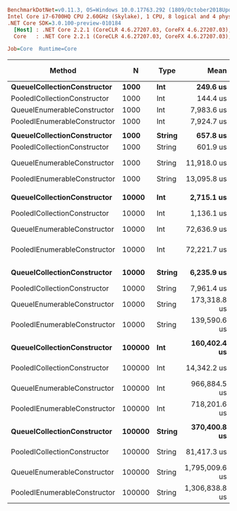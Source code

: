 ``` ini

BenchmarkDotNet=v0.11.3, OS=Windows 10.0.17763.292 (1809/October2018Update/Redstone5)
Intel Core i7-6700HQ CPU 2.60GHz (Skylake), 1 CPU, 8 logical and 4 physical cores
.NET Core SDK=3.0.100-preview-010184
  [Host] : .NET Core 2.2.1 (CoreCLR 4.6.27207.03, CoreFX 4.6.27207.03), 64bit RyuJIT
  Core   : .NET Core 2.2.1 (CoreCLR 4.6.27207.03, CoreFX 4.6.27207.03), 64bit RyuJIT

Job=Core  Runtime=Core  

```
|                       Method |      N |   Type |           Mean |         Error |         StdDev | Ratio | RatioSD | Gen 0/1k Op | Gen 1/1k Op | Gen 2/1k Op | Allocated Memory/Op |
|----------------------------- |------- |------- |---------------:|--------------:|---------------:|------:|--------:|------------:|------------:|------------:|--------------------:|
|  **QueueICollectionConstructor** |   **1000** |    **Int** |       **249.6 us** |     **1.7052 us** |      **1.5116 us** |  **1.00** |    **0.00** |   **1293.4570** |           **-** |           **-** |          **3976.56 KB** |
| PooledICollectionConstructor |   1000 |    Int |       144.4 us |     0.5489 us |      0.5134 us |  0.58 |    0.00 |     20.2637 |           - |           - |             62.5 KB |
|  QueueIEnumerableConstructor |   1000 |    Int |     7,983.6 us |    39.6498 us |     37.0884 us | 31.98 |    0.19 |   2687.5000 |           - |           - |          8281.25 KB |
| PooledIEnumerableConstructor |   1000 |    Int |     7,924.7 us |    32.3013 us |     28.6342 us | 31.75 |    0.20 |     46.8750 |           - |           - |           156.25 KB |
|                              |        |        |                |               |                |       |         |             |             |             |                     |
|  **QueueICollectionConstructor** |   **1000** | **String** |       **657.8 us** |     **1.8736 us** |      **1.6609 us** |  **1.00** |    **0.00** |   **2563.4766** |           **-** |           **-** |          **7882.81 KB** |
| PooledICollectionConstructor |   1000 | String |       601.9 us |     2.1862 us |      2.0450 us |  0.92 |    0.00 |     19.5313 |           - |           - |             62.5 KB |
|  QueueIEnumerableConstructor |   1000 | String |    11,918.0 us |    56.9602 us |     53.2806 us | 18.12 |    0.09 |   5281.2500 |           - |           - |         16273.44 KB |
| PooledIEnumerableConstructor |   1000 | String |    13,095.8 us |    33.8843 us |     31.6954 us | 19.90 |    0.06 |     46.8750 |           - |           - |           164.06 KB |
|                              |        |        |                |               |                |       |         |             |             |             |                     |
|  **QueueICollectionConstructor** |  **10000** |    **Int** |     **2,715.1 us** |    **20.0141 us** |     **18.7212 us** |  **1.00** |    **0.00** |  **12656.2500** |           **-** |           **-** |         **39132.81 KB** |
| PooledICollectionConstructor |  10000 |    Int |     1,136.1 us |     2.4336 us |      2.1573 us |  0.42 |    0.00 |     19.5313 |           - |           - |             62.5 KB |
|  QueueIEnumerableConstructor |  10000 |    Int |    72,636.9 us |   163.2328 us |    144.7017 us | 26.75 |    0.19 |  41571.4286 |           - |           - |           128375 KB |
| PooledIEnumerableConstructor |  10000 |    Int |    72,221.7 us |   355.5399 us |    332.5723 us | 26.60 |    0.21 |           - |           - |           - |           156.25 KB |
|                              |        |        |                |               |                |       |         |             |             |             |                     |
|  **QueueICollectionConstructor** |  **10000** | **String** |     **6,235.9 us** |    **33.3302 us** |     **29.5464 us** |  **1.00** |    **0.00** |  **24992.1875** |           **-** |           **-** |         **78195.31 KB** |
| PooledICollectionConstructor |  10000 | String |     7,961.4 us |    22.4970 us |     18.7860 us |  1.28 |    0.01 |     15.6250 |           - |           - |             62.5 KB |
|  QueueIEnumerableConstructor |  10000 | String |   173,318.8 us |   936.4091 us |    875.9177 us | 27.80 |    0.21 |  41333.3333 |  41333.3333 |  41333.3333 |        256367.19 KB |
| PooledIEnumerableConstructor |  10000 | String |   139,590.6 us |   459.2453 us |    429.5783 us | 22.38 |    0.12 |           - |           - |           - |           164.06 KB |
|                              |        |        |                |               |                |       |         |             |             |             |                     |
|  **QueueICollectionConstructor** | **100000** |    **Int** |   **160,402.4 us** | **2,953.7178 us** |  **2,762.9095 us** |  **1.00** |    **0.00** |  **34500.0000** |  **34500.0000** |  **34500.0000** |        **390931.65 KB** |
| PooledICollectionConstructor | 100000 |    Int |    14,342.2 us |   105.6134 us |     98.7908 us |  0.09 |    0.00 |     15.6250 |           - |           - |             62.5 KB |
|  QueueIEnumerableConstructor | 100000 |    Int |   966,884.5 us | 2,739.0718 us |  2,428.1158 us |  6.03 |    0.11 | 215000.0000 | 175000.0000 | 173000.0000 |       1025241.51 KB |
| PooledIEnumerableConstructor | 100000 |    Int |   718,201.6 us | 3,404.9187 us |  3,184.9631 us |  4.48 |    0.08 |           - |           - |           - |           156.25 KB |
|                              |        |        |                |               |                |       |         |             |             |             |                     |
|  **QueueICollectionConstructor** | **100000** | **String** |   **370,400.8 us** | **7,405.1536 us** | **19,246.9788 us** |  **1.00** |    **0.00** |  **10000.0000** |  **10000.0000** |  **10000.0000** |        **781380.29 KB** |
| PooledICollectionConstructor | 100000 | String |    81,417.3 us |   238.1136 us |    222.7316 us |  0.22 |    0.01 |           - |           - |           - |             62.5 KB |
|  QueueIEnumerableConstructor | 100000 | String | 1,795,009.6 us | 8,277.6445 us |  7,742.9138 us |  4.85 |    0.24 | 370000.0000 | 330000.0000 | 327000.0000 |        2049704.3 KB |
| PooledIEnumerableConstructor | 100000 | String | 1,306,838.8 us | 3,483.7806 us |  3,258.7305 us |  3.53 |    0.18 |           - |           - |           - |           164.06 KB |
